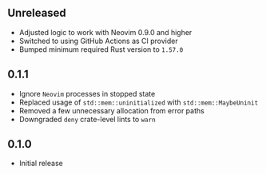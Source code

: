 Unreleased
----------
- Adjusted logic to work with Neovim 0.9.0 and higher
- Switched to using GitHub Actions as CI provider
- Bumped minimum required Rust version to `1.57.0`


0.1.1
-----
- Ignore `Neovim` processes in stopped state
- Replaced usage of `std::mem::uninitialized` with
  `std::mem::MaybeUninit`
- Removed a few unnecessary allocation from error paths
- Downgraded `deny` crate-level lints to `warn`


0.1.0
-----
- Initial release
